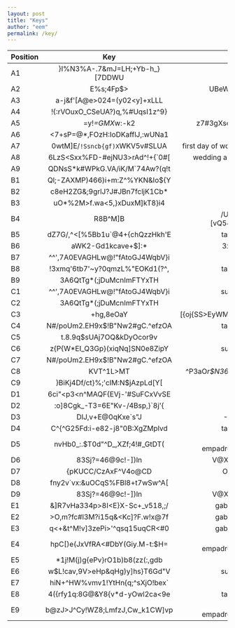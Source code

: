 ```yaml
---
layout: post
title: "Keys"
author: "eem"
permalink: /key/
---
```


| Position      | Key           | Pair  |
| ------------- |:-------------:| -----:|
| A1      | }I%N3%A-.7&mJ=LH;+Yb-h_}[7DDWU | bday |
| A2      | E%s;4Fp$>|UBeW_Y7O{^&o|vgC4!r5      |  caty bday |
| A3      | a-j&f'[A@e>024=(y02<y]+xLLL|b-      |    wedding |
| A4      | !{:rVOuxO_CSeUA?)q,%#UqsI1z^9} | mom bday |
| A5      | =y!*=GMX*w:-k2|z7#3gXsc*q@D5i2      |   caty bday |
| A6 | <7+sP=@*,FOzH:IoDKafflJ,:wUNa1      |    wedding |
| A7      | 0wtM]E/`!Ssncb{gf)X`WKV5v#SLUA | first day of work in MAD |
| A8      | 6LzS<Sxx%FD-#ejNU3>rAd^!+{`0#[      |   wedding anniversary |
| A9 | QDNsS*k#WPkG.VA/iK/M`74Aw?(q!t      |    bday |
| B1      | Ql;-ZAXMP)466)i+m:Z^%YKN&Io${Y | mom bday |
| B2      | c8eH2ZG&;9grlJ?J#JBn7fcljK1Cb*      |   caty bday |
| B3      | uO*%2M>f.wa<5,}xDuxM]kT8}i4|gE      |    primer dia empadronamiento |
| B4      | R8B^M]B|/U%0hM,F{][vQ54WEGa;N_ | bday |
| B5      | dZ7G/,^<[%5Bb1u`@4+{chQzzHkh'E      |   tammy bday |
| B6 | aWK2-Gd1kcave+$]:*|3x(O/(e`XO'   |    caty bday |
| B7      | ^^',7A0EVAGHLw@!"fAtoGJ4WqbV}i | wedding |
| B8      | !3xmq'6tb7'~y?0qmzL%"EOKd1(?^,      |   tammy bday |
| B9 | 3A6QtTg*(;jDuMcnImFTYxTH|sVmFS      |    primer dia empadronamiento |
| C1      | ^^',7A0EVAGHLw@!"fAtoGJ4WqbV}i | suegra bday |
| C2      | 3A6QtTg*(;jDuMcnImFTYxTH|sVmFS      |  wedding |
| C3      | +hg,8eOaY|[{oj{SS>EyWM`2"w;K@h      |    suegra bday |
| C4      | N#/poUm2.EH9x$!B"Nw2#gC.^efzOA | tammy bday |
| C5      | t.8.9q$sUAj7OQ&kDyOcor9v|h3e~l      |   primer dia empadronamiento |
| C6 | z{P{W*EI_Q3Gp}(xiqNq]SN0e8ZipY      |   suegra bday |
| C7      | N#/poUm2.EH9x$!B"Nw2#gC.^efzOA | caty bday |
| C8      | KVT^1L>MT|^P3aO*r$N36?{FEmL*9L      |   mom bday |
| C9 | }BiKj4Df/ct}%;'cIM:N$jAzpLd[Y[      |    tio bday |
| D1      | 6ci"<p3<n^MAQF{EVj-'#SuFCxVvSE | tio bday |
| D2      | :o]8Cgk_-T3=6E"Kv-/4Bsp,}`8j'{      |   mom bday |
| D3      | DlJ,v+E@0qKxe`s"J|-Mfl.3ul;5tf     |    $1 |
| D4      | C^{^G25Fd:i-e82-j8"0B:XgZMplvd | tammy bday |
| D5      | nvHb0_:.$T0d"^D_,XZf;4!#_GtDT(      |  primer dia empadronamiento |
| D6 | 83Sj?=46@9c!-])ln|V@X;Qd:r&Y3e     |    suegra bday |
| D7      | {pKUCC/CzAxF^V4o@CD|O7;s&BCy,J | tio bday |
| D8      | fny2v`vx:&uOCqS%FBl8+t7wSw^A[|      |   mom bday |
| D9 | 83Sj?=46@9c!-])ln|V@X;Qd:r&Y3e      |    wedding |
| E1      | &]R7vHa334p>8I<E}X-Sc+_v518,;/ | gabriel's bday |
| E2      | >O,m?fc#l3M?i15q&<Kc]?F.w!x@7f      |   gabriel's bday |
| E3      | q<+&t^M!v]3zePi>'^qsq15uqCR<#0      |    gabriel's bday |
| E4      | hpC[)e(JxVfRA<#DbY(Giy.M-t:$H= | primer dia empadronamiento |
| E5      | *1j!M(j)g{ePv}rO1b)b8(zz(:,gdb      |   mom bday |
| E6 | w$L!cav,9V>eHp&qHg)y]hs}T6Gd"V     |    suegra bday |
| E7      | hiN+^HW%vmv1!YtHn{q;^sXjO!bex` | tio bday |
| E8      | 4({rfy1q:8G@&Y8{v*d-yOwl2ca<9e      |  tammy bday |
| E9 | b@zJ>J^Cy!WZ8;LmfzJ,Cw_k1CW]vp      |    primer dia empadronamiento |
